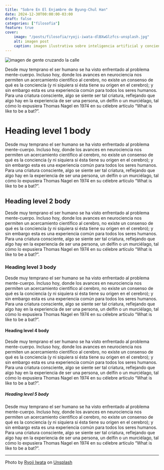 ```yaml
---
title: "Sobre En El Enjambre de Byung-Chul Han"
date: 2024-12-30T00:00:00-03:00
draft: false
categories: ["filosofia"]
feature: true
cover:
    image: "/posts/filosofia/ryoji-iwata-dlBXwGlzfcs-unsplash.jpg"
    alt: imagen post
    caption: imagen ilustrativa sobre inteligencia artificial y conciencia
---
```


![imagen de gente cruzando la calle](/posts/filosofia/ryoji-iwata-dlBXwGlzfcs-unsplash.jpg)
      
Desde muy temprano el ser humano se ha visto enfrentado al problema mente-cuerpo. Incluso hoy, donde los avances en neurociencia nos permiten un acercamiento científico al cerebro, no existe un consenso de qué es la conciencia (y ni siquiera si ésta tiene su origen en el cerebro); y sin embargo esta es una experiencia común para todos los seres humanos. Para una criatura consciente, algo se siente ser tal criatura, reflejando que algo hay en la experiencia de ser una persona, un delfín o un murciélago, tal cómo lo expusiera Thomas Nagel en 1974 en su célebre artículo “What is like to be a bat?”.

# Heading level 1 body
Desde muy temprano el ser humano se ha visto enfrentado al problema mente-cuerpo. Incluso hoy, donde los avances en neurociencia nos permiten un acercamiento científico al cerebro, no existe un consenso de qué es la conciencia (y ni siquiera si ésta tiene su origen en el cerebro); y sin embargo esta es una experiencia común para todos los seres humanos. Para una criatura consciente, algo se siente ser tal criatura, reflejando que algo hay en la experiencia de ser una persona, un delfín o un murciélago, tal cómo lo expusiera Thomas Nagel en 1974 en su célebre artículo “What is like to be a bat?”.

## Heading level 2 body
Desde muy temprano el ser humano se ha visto enfrentado al problema mente-cuerpo. Incluso hoy, donde los avances en neurociencia nos permiten un acercamiento científico al cerebro, no existe un consenso de qué es la conciencia (y ni siquiera si ésta tiene su origen en el cerebro); y sin embargo esta es una experiencia común para todos los seres humanos. Para una criatura consciente, algo se siente ser tal criatura, reflejando que algo hay en la experiencia de ser una persona, un delfín o un murciélago, tal cómo lo expusiera Thomas Nagel en 1974 en su célebre artículo “What is like to be a bat?”.
### Heading level 3 body
Desde muy temprano el ser humano se ha visto enfrentado al problema mente-cuerpo. Incluso hoy, donde los avances en neurociencia nos permiten un acercamiento científico al cerebro, no existe un consenso de qué es la conciencia (y ni siquiera si ésta tiene su origen en el cerebro); y sin embargo esta es una experiencia común para todos los seres humanos. Para una criatura consciente, algo se siente ser tal criatura, reflejando que algo hay en la experiencia de ser una persona, un delfín o un murciélago, tal cómo lo expusiera Thomas Nagel en 1974 en su célebre artículo “What is like to be a bat?”.
#### Heading level 4 body
Desde muy temprano el ser humano se ha visto enfrentado al problema mente-cuerpo. Incluso hoy, donde los avances en neurociencia nos permiten un acercamiento científico al cerebro, no existe un consenso de qué es la conciencia (y ni siquiera si ésta tiene su origen en el cerebro); y sin embargo esta es una experiencia común para todos los seres humanos. Para una criatura consciente, algo se siente ser tal criatura, reflejando que algo hay en la experiencia de ser una persona, un delfín o un murciélago, tal cómo lo expusiera Thomas Nagel en 1974 en su célebre artículo “What is like to be a bat?”.
##### Heading level 5 body
Desde muy temprano el ser humano se ha visto enfrentado al problema mente-cuerpo. Incluso hoy, donde los avances en neurociencia nos permiten un acercamiento científico al cerebro, no existe un consenso de qué es la conciencia (y ni siquiera si ésta tiene su origen en el cerebro); y sin embargo esta es una experiencia común para todos los seres humanos. Para una criatura consciente, algo se siente ser tal criatura, reflejando que algo hay en la experiencia de ser una persona, un delfín o un murciélago, tal cómo lo expusiera Thomas Nagel en 1974 en su célebre artículo “What is like to be a bat?”.

---

Photo by [Ryoji Iwata](https://unsplash.com/@ryoji__iwata?utm_content=creditCopyText&utm_medium=referral&utm_source=unsplash) on [Unsplash](https://unsplash.com/photos/aerial-photography-of-people-crossing-pedestrian-lane-dlBXwGlzfcs?utm_content=creditCopyText&utm_medium=referral&utm_source=unsplash)
